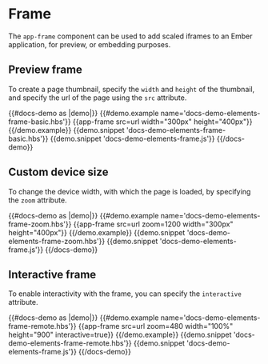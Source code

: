 # Frame

The `app-frame` component can be used to add scaled iframes to an Ember application, for preview, or embedding purposes.

## Preview frame

To create a page thumbnail, specify the `width` and `height` of the thumbnail, and specify the url of the page using the `src` attribute.

{{#docs-demo as |demo|}}
	{{#demo.example name='docs-demo-elements-frame-basic.hbs'}}
		{{app-frame src=url width="300px" height="400px"}}
	{{/demo.example}}
	{{demo.snippet 'docs-demo-elements-frame-basic.hbs'}}
	{{demo.snippet 'docs-demo-elements-frame.js'}}
{{/docs-demo}}

## Custom device size

To change the device width, with which the page is loaded, by specifying the `zoom` attribute.

{{#docs-demo as |demo|}}
	{{#demo.example name='docs-demo-elements-frame-zoom.hbs'}}
		{{app-frame src=url zoom=1200 width="300px" height="400px"}}
	{{/demo.example}}
	{{demo.snippet 'docs-demo-elements-frame-zoom.hbs'}}
	{{demo.snippet 'docs-demo-elements-frame.js'}}
{{/docs-demo}}

## Interactive frame

To enable interactivity with the frame, you can specify the `interactive` attribute.

{{#docs-demo as |demo|}}
	{{#demo.example name='docs-demo-elements-frame-remote.hbs'}}
		{{app-frame src=url zoom=480 width="100%" height="900" interactive=true}}
	{{/demo.example}}
	{{demo.snippet 'docs-demo-elements-frame-remote.hbs'}}
	{{demo.snippet 'docs-demo-elements-frame.js'}}
{{/docs-demo}}
